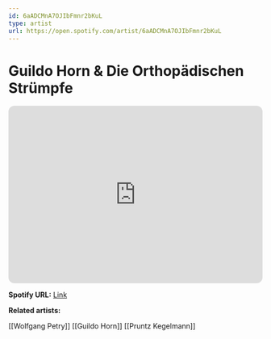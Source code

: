 ```yaml
---
id: 6aADCMnA7OJIbFmnr2bKuL
type: artist
url: https://open.spotify.com/artist/6aADCMnA7OJIbFmnr2bKuL
---
```

# Guildo Horn & Die Orthopädischen Strümpfe

<iframe style="border-radius:12px" src="https://open.spotify.com/embed/artist/6aADCMnA7OJIbFmnr2bKuL" width="100%" height="352" frameBorder="0" allowfullscreen="" allow="autoplay; clipboard-write; encrypted-media; fullscreen; picture-in-picture" loading="lazy"></iframe>

**Spotify URL:** [Link](https://open.spotify.com/artist/6aADCMnA7OJIbFmnr2bKuL)

**Related artists:**

[[Wolfgang Petry]]
[[Guildo Horn]]
[[Pruntz Kegelmann]]
